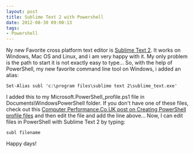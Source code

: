 ```yaml
---
layout: post
title: Sublime Text 2 with Powershell
date: 2012-08-30 09:00:13
tags:
- Powershell
---
```

Ny new Favorite cross platform text editor is [Sublime Text 2][1]. It works on Windows, Mac OS and Linux, and i am very happy with it. My only problem is the path to start it is not exactly easy to type... So, with the help of PowerShell, my new favorite command line tool on Windows, i added an alias:

    Set-Alias subl 'c:\program files\sublime text 2\sublime_text.exe'

I added this to my Microsoft.PowerShell_profile.ps1 file in Documents\WindowsPowerShell folder. If you don't have one of these files, check out this [Computer Performance.Co.UK post on Creating PowerShell profile files][2] and then edit the file and add the line above... Now, I can edit files in PowerShell with Sublime Text 2 by typing:

    subl filename

Happy days!

[1]:http://www.sublimetext.com/2
[2]:http://www.computerperformance.co.uk/powershell/powershell_profile_ps1.htm
